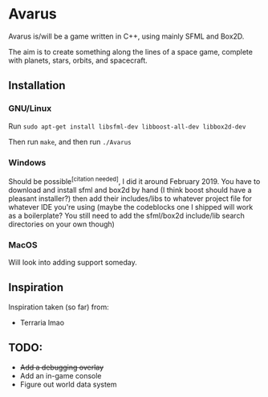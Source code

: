 # Avarus
Avarus is/will be a game written in C++, using mainly SFML and Box2D.

The aim is to create something along the lines of a space game, complete with planets, stars, orbits, and spacecraft. 

## Installation
### GNU/Linux
Run `sudo apt-get install libsfml-dev libboost-all-dev libbox2d-dev`

Then run `make`,
and then run `./Avarus`

### Windows
Should be possible<sup>[citation needed]</sup>, I did it around February 2019.
You have to download and install sfml and box2d by hand (I think boost should have a pleasant installer?) then add their includes/libs to whatever project file for whatever IDE you're using (maybe the codeblocks one I shipped will work as a boilerplate? You still need to add the sfml/box2d include/lib search directories on your own though)

### MacOS
Will look into adding support someday.

## Inspiration
Inspiration taken (so far) from: 
* Terraria lmao


## TODO: 
* ~~Add a debugging overlay~~
* Add an in-game console
* Figure out world data system
